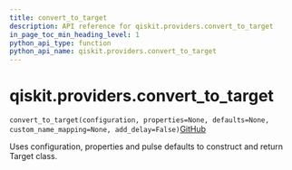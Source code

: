 ```yaml
---
title: convert_to_target
description: API reference for qiskit.providers.convert_to_target
in_page_toc_min_heading_level: 1
python_api_type: function
python_api_name: qiskit.providers.convert_to_target
---
```


# qiskit.providers.convert\_to\_target

<span id="qiskit.providers.convert_to_target" />

`convert_to_target(configuration, properties=None, defaults=None, custom_name_mapping=None, add_delay=False)`[GitHub](https://github.com/qiskit/qiskit/tree/stable/0.40/qiskit/providers/backend_compat.py "view source code")

Uses configuration, properties and pulse defaults to construct and return Target class.

